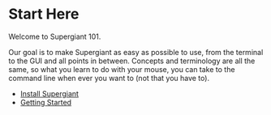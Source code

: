 # Start Here

Welcome to Supergiant 101.

Our goal is to make Supergiant as easy as possible to use, from the terminal to the GUI and all points in between. Concepts and terminology are all the same, so what you learn to do with your mouse, you can take to the command line when ever you want to (not that you have to).

* [Install Supergiant](./installation.md)
* [Getting Started](./getting-started.md)
